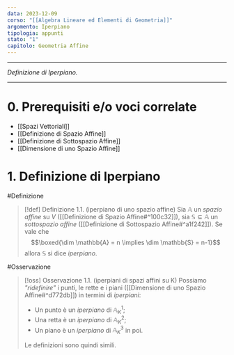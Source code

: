 ```yaml
---
data: 2023-12-09
corso: "[[Algebra Lineare ed Elementi di Geometria]]"
argomento: Iperpiano
tipologia: appunti
stato: "1"
capitolo: Geometria Affine
---
```

- - -
*Definizione di Iperpiano.*
- - -
# 0. Prerequisiti e/o voci correlate
- [[Spazi Vettoriali]]
- [[Definizione di Spazio Affine]]
- [[Definizione di Sottospazio Affine]]
- [[Dimensione di uno Spazio Affine]]
# 1. Definizione di Iperpiano
#Definizione 
> [!def] Definizione 1.1. (iperpiano di uno spazio affine)
> Sia $\mathbb{A}$ un *spazio affine* su $V$ ([[Definizione di Spazio Affine#^100c32]]), sia $\mathbb{S} \subseteq \mathbb{A}$ un *sottospazio affine* ([[Definizione di Sottospazio Affine#^a1f242]]).
> Se vale che
> $$\boxed{\dim \mathbb{A} = n \implies \dim \mathbb{S} = n-1}$$
> allora $\mathbb{S}$ si dice *iperpiano*.

#Osservazione 
> [!oss] Osservazione 1.1. (iperpiani di spazi affini su K)
> Possiamo *"ridefinire"* i punti, le rette e i piani ([[Dimensione di uno Spazio Affine#^d772db]]) in termini di *iperpiani*:
> - Un punto è un *iperpiano* di $\mathbb{A}^1_K$;
> - Una retta è un *iperpiano* di $\mathbb{A}^2_K$;
> - Un piano è un *iperpiano* di  $\mathbb{A}^3_K$ in poi.
> 
> Le definizioni sono quindi simili.
